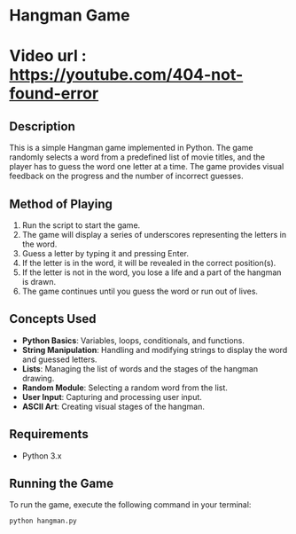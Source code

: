 # Hangman Game
# Video url : https://youtube.com/404-not-found-error

## Description
This is a simple Hangman game implemented in Python. The game randomly selects a word from a predefined list of movie titles, and the player has to guess the word one letter at a time. The game provides visual feedback on the progress and the number of incorrect guesses.

## Method of Playing
1. Run the script to start the game.
2. The game will display a series of underscores representing the letters in the word.
3. Guess a letter by typing it and pressing Enter.
4. If the letter is in the word, it will be revealed in the correct position(s).
5. If the letter is not in the word, you lose a life and a part of the hangman is drawn.
6. The game continues until you guess the word or run out of lives.

## Concepts Used
- **Python Basics**: Variables, loops, conditionals, and functions.
- **String Manipulation**: Handling and modifying strings to display the word and guessed letters.
- **Lists**: Managing the list of words and the stages of the hangman drawing.
- **Random Module**: Selecting a random word from the list.
- **User Input**: Capturing and processing user input.
- **ASCII Art**: Creating visual stages of the hangman.

## Requirements
- Python 3.x

## Running the Game
To run the game, execute the following command in your terminal:

```bash
python hangman.py

